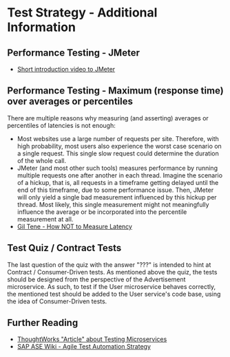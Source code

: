 # Test Strategy - Additional Information

## Performance Testing - JMeter
 - [Short introduction video to JMeter](https://video.sap.com/media/t/1_4nj2lh3u/39197781)

## Performance Testing - Maximum (response time) over averages or percentiles
There are multiple reasons why measuring (and asserting) averages or percentiles of latencies is not enough: 
- Most websites use a large number of requests per site. Therefore, with high probability, most users also experience the worst case scenario on a single request. This single slow request could determine the duration of the whole call.
- JMeter (and most other such tools) measures performance by running multiple requests one after another in each thread. Imagine the scenario of a hickup, that is, all requests in a timeframe getting delayed until the end of this timeframe, due to some performance issue. Then, JMeter will only yield a single bad measurement influenced by this hickup per thread. Most likely, this single measurement might not meaningfully influence the average or be incorporated into the percentile measurement at all. 
- [Gil Tene - How NOT to Measure Latency](https://www.youtube.com/watch?v=lJ8ydIuPFeU) 

## Test Quiz / Contract Tests
The last question of the quiz with the answer "???" is intended to hint at Contract / Consumer-Driven tests.
As mentioned above the quiz, the tests should be designed from the perspective of the Advertisement microservice.
As such, to test if the User microservice behaves correctly, the mentioned test should be added to the User service's code base, using the idea of Consumer-Driven tests.

## Further Reading
- [ThoughtWorks "Article" about Testing Microservices](http://martinfowler.com/articles/microservice-testing])
- [SAP ASE Wiki - Agile Test Automation Strategy](https://wiki.wdf.sap.corp/wiki/display/ASE/Agile+Test+Automation+Strategy)

